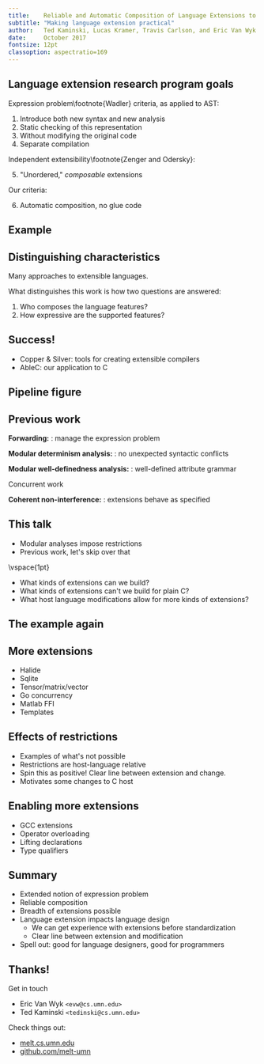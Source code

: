 ```yaml
---
title:    Reliable and Automatic Composition of Language Extensions to C
subtitle: "Making language extension practical"
author:   Ted Kaminski, Lucas Kramer, Travis Carlson, and Eric Van Wyk \newline (University of Minnesota)
date:     October 2017
fontsize: 12pt
classoption: aspectratio=169
---
```


## Language extension research program goals

Expression problem\footnote{Wadler} criteria, as applied to AST:

1. Introduce both new syntax and new analysis
2. Static checking of this representation
3. Without modifying the original code
4. Separate compilation

Independent extensibility\footnote{Zenger and Odersky}:

5. "Unordered," *composable* extensions

Our criteria:

6. Automatic composition, no glue code

## Example

## Distinguishing characteristics

Many approaches to extensible languages.

What distinguishes this work is how two questions are answered:

1. Who composes the language features?
2. How expressive are the supported features?

## Success!

- Copper & Silver: tools for creating extensible compilers
- AbleC: our application to C

## Pipeline figure

## Previous work

**Forwarding:**
:   manage the expression problem

**Modular determinism analysis:**
:   no unexpected syntactic conflicts

**Modular well-definedness analysis:**
:   well-defined attribute grammar

Concurrent work

**Coherent non-interference:**
:   extensions behave as specified

## This talk

- Modular analyses impose restrictions
- Previous work, let's skip over that

\vspace{1pt}

- What kinds of extensions can we build?
- What kinds of extensions can't we build for plain C?
- What host language modifications allow for more kinds of extensions?

## The example again

## More extensions

- Halide
- Sqlite
- Tensor/matrix/vector
- Go concurrency
- Matlab FFI
- Templates

## Effects of restrictions

- Examples of what's not possible
- Restrictions are host-language relative
- Spin this as positive! Clear line between extension and change.
- Motivates some changes to C host

## Enabling more extensions

- GCC extensions
- Operator overloading
- Lifting declarations
- Type qualifiers

## Summary

- Extended notion of expression problem
- Reliable composition
- Breadth of extensions possible
- Language extension impacts language design
    - We can get experience with extensions before standardization
    - Clear line between extension and modification
- Spell out: good for language designers, good for programmers

## Thanks!

Get in touch

- Eric Van Wyk `<evw@cs.umn.edu>`
- Ted Kaminski `<tedinski@cs.umn.edu>`

Check things out:

- [melt.cs.umn.edu](https://melt.cs.umn.edu)
- [github.com/melt-umn](https://github.com/melt-umn)

